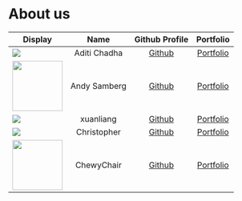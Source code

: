 # About us

Display | Name | Github Profile | Portfolio 
--------|:----:|:--------------:|:---------:
![](https://via.placeholder.com/100.png?text=Photo) | Aditi Chadha | [Github](https://github.com/aditichadha1310) | [Portfolio](team/aditichadha1310.md)
<img src = "https://i.imgur.com/b0PeSXe.png" height = 100> | Andy Samberg | [Github](https://github.com/adricpjw) | [Portfolio](team/adricpjw.md)
![](https://via.placeholder.com/100.png?text=Photo) | xuanliang | [Github](https://github.com/xuanlc113) | [Portfolio](team/xuanlc113.md)
![](https://via.placeholder.com/100.png?text=Photo) | Christopher | [Github](https://github.com/Poopies99) | [Portfolio](team/poopies99.md)
<img src = "https://c.tenor.com/Z101uYW1gZwAAAAC/sight-anime.gif" height = 100> | ChewyChair | [Github](https://github.com/ChewyChair) | [Portfolio](team/chewychair.md)

